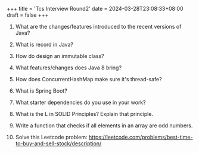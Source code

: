 +++
title = 'Tcs Interview Round2'
date = 2024-03-28T23:08:33+08:00
draft = false
+++

1. What are the changes/features introduced to the recent versions of Java?

2. What is record in Java?

3. How do design an immutable class?

4. What features/changes does Java 8 bring?

5. How does ConcurrentHashMap make sure it's thread-safe? 

6. What is Spring Boot?

7. What starter dependencies do you use in your work?

8. What is the L in SOLID Principles? Explain that principle.

9. Write a function that checks if all elements in an array are odd numbers.

10. Solve this Leetcode problem: https://leetcode.com/problems/best-time-to-buy-and-sell-stock/description/
